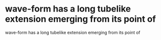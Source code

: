# wave-form has a long tubelike extension emerging from its point of

wave-form has a long tubelike extension emerging from its point of